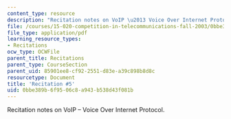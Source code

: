 ```yaml
---
content_type: resource
description: "Recitation notes on VoIP \u2013 Voice Over Internet Protocol."
file: /courses/15-020-competition-in-telecommunications-fall-2003/0bbe389b6f9506c8a943b538d43f081b_rec5.pdf
file_type: application/pdf
learning_resource_types:
- Recitations
ocw_type: OCWFile
parent_title: Recitations
parent_type: CourseSection
parent_uid: 85901ee8-cf92-2551-d83e-a39c898b8d8c
resourcetype: Document
title: 'Recitation #5'
uid: 0bbe389b-6f95-06c8-a943-b538d43f081b
---
```

Recitation notes on VoIP – Voice Over Internet Protocol.

